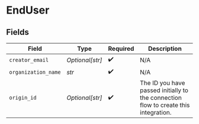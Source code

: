 # EndUser


## Fields

| Field                                                                               | Type                                                                                | Required                                                                            | Description                                                                         |
| ----------------------------------------------------------------------------------- | ----------------------------------------------------------------------------------- | ----------------------------------------------------------------------------------- | ----------------------------------------------------------------------------------- |
| `creator_email`                                                                     | *Optional[str]*                                                                     | :heavy_check_mark:                                                                  | N/A                                                                                 |
| `organization_name`                                                                 | *str*                                                                               | :heavy_check_mark:                                                                  | N/A                                                                                 |
| `origin_id`                                                                         | *Optional[str]*                                                                     | :heavy_check_mark:                                                                  | The ID you have passed initially to the connection flow to create this integration. |